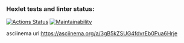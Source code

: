 ### Hexlet tests and linter status:
[![Actions Status](https://github.com/Hohlyandiya/frontend-project-44/workflows/hexlet-check/badge.svg)](https://github.com/Hohlyandiya/frontend-project-44/actions)
[![Maintainability](https://api.codeclimate.com/v1/badges/f73b51a44818a168a1a8/maintainability)](https://codeclimate.com/github/Hohlyandiya/frontend-project-44/maintainability)

asciinema url:https://asciinema.org/a/3gB5kZSUG4fdvrEb0Pua6Hrje
